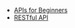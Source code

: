 
- [APIs for Beginners](https://www.youtube.com/watch?v=GZvSYJDk-us&t=766s)
- [RESTful API](https://www.youtube.com/watch?v=Q-BpqyOT3a8)
  